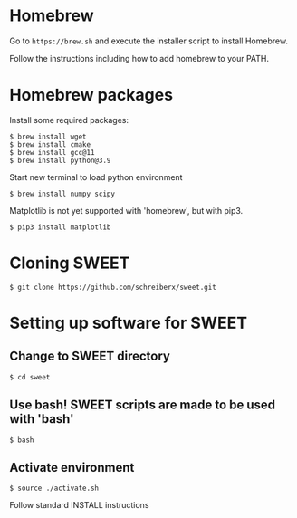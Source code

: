 

# Homebrew

Go to `https://brew.sh` and execute the installer script to install Homebrew.

Follow the instructions including how to add homebrew to your PATH.


# Homebrew packages

Install some required packages:
```
$ brew install wget
$ brew install cmake
$ brew install gcc@11
$ brew install python@3.9
```

Start new terminal to load python environment
```
$ brew install numpy scipy
```

Matplotlib is not yet supported with 'homebrew', but with pip3.
```
$ pip3 install matplotlib
```


# Cloning SWEET
```
$ git clone https://github.com/schreiberx/sweet.git
```


# Setting up software for SWEET

## Change to SWEET directory
```
$ cd sweet
```

## Use bash! SWEET scripts are made to be used with 'bash'
```
$ bash
```

## Activate environment
```
$ source ./activate.sh
```


Follow standard INSTALL instructions

